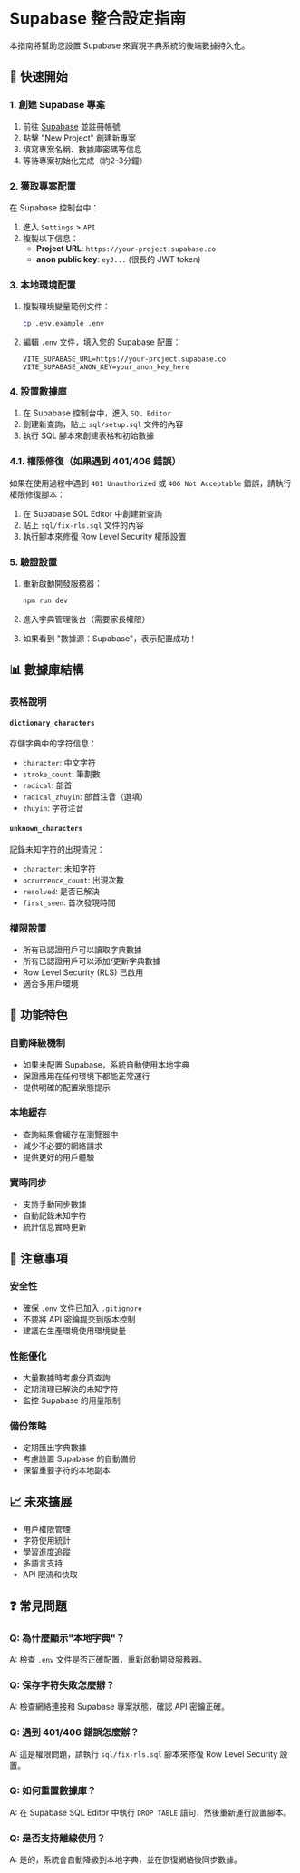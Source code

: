 # Supabase 整合設定指南

本指南將幫助您設置 Supabase 來實現字典系統的後端數據持久化。

## 🚀 快速開始

### 1. 創建 Supabase 專案

1. 前往 [Supabase](https://supabase.com) 並註冊帳號
2. 點擊 "New Project" 創建新專案
3. 填寫專案名稱、數據庫密碼等信息
4. 等待專案初始化完成（約2-3分鐘）

### 2. 獲取專案配置

在 Supabase 控制台中：

1. 進入 `Settings` > `API`
2. 複製以下信息：
   - **Project URL**: `https://your-project.supabase.co`
   - **anon public key**: `eyJ...` (很長的 JWT token)

### 3. 本地環境配置

1. 複製環境變量範例文件：
   ```bash
   cp .env.example .env
   ```

2. 編輯 `.env` 文件，填入您的 Supabase 配置：
   ```env
   VITE_SUPABASE_URL=https://your-project.supabase.co
   VITE_SUPABASE_ANON_KEY=your_anon_key_here
   ```

### 4. 設置數據庫

1. 在 Supabase 控制台中，進入 `SQL Editor`
2. 創建新查詢，貼上 `sql/setup.sql` 文件的內容
3. 執行 SQL 腳本來創建表格和初始數據

### 4.1. 權限修復（如果遇到 401/406 錯誤）

如果在使用過程中遇到 `401 Unauthorized` 或 `406 Not Acceptable` 錯誤，請執行權限修復腳本：

1. 在 Supabase SQL Editor 中創建新查詢
2. 貼上 `sql/fix-rls.sql` 文件的內容
3. 執行腳本來修復 Row Level Security 權限設置

### 5. 驗證設置

1. 重新啟動開發服務器：
   ```bash
   npm run dev
   ```

2. 進入字典管理後台（需要家長權限）
3. 如果看到 "數據源：Supabase"，表示配置成功！

## 📊 數據庫結構

### 表格說明

#### `dictionary_characters`
存儲字典中的字符信息：
- `character`: 中文字符
- `stroke_count`: 筆劃數
- `radical`: 部首
- `radical_zhuyin`: 部首注音（選填）
- `zhuyin`: 字符注音

#### `unknown_characters`
記錄未知字符的出現情況：
- `character`: 未知字符
- `occurrence_count`: 出現次數
- `resolved`: 是否已解決
- `first_seen`: 首次發現時間

### 權限設置

- 所有已認證用戶可以讀取字典數據
- 所有已認證用戶可以添加/更新字典數據
- Row Level Security (RLS) 已啟用
- 適合多用戶環境

## 🔧 功能特色

### 自動降級機制
- 如果未配置 Supabase，系統自動使用本地字典
- 保證應用在任何環境下都能正常運行
- 提供明確的配置狀態提示

### 本地緩存
- 查詢結果會緩存在瀏覽器中
- 減少不必要的網絡請求
- 提供更好的用戶體驗

### 實時同步
- 支持手動同步數據
- 自動記錄未知字符
- 統計信息實時更新

## 🚨 注意事項

### 安全性
- 確保 `.env` 文件已加入 `.gitignore`
- 不要將 API 密鑰提交到版本控制
- 建議在生產環境使用環境變量

### 性能優化
- 大量數據時考慮分頁查詢
- 定期清理已解決的未知字符
- 監控 Supabase 的用量限制

### 備份策略
- 定期匯出字典數據
- 考慮設置 Supabase 的自動備份
- 保留重要字符的本地副本

## 📈 未來擴展

- 用戶權限管理
- 字符使用統計
- 學習進度追蹤
- 多語言支持
- API 限流和快取

## ❓ 常見問題

### Q: 為什麼顯示"本地字典"？
A: 檢查 `.env` 文件是否正確配置，重新啟動開發服務器。

### Q: 保存字符失敗怎麼辦？
A: 檢查網絡連接和 Supabase 專案狀態，確認 API 密鑰正確。

### Q: 遇到 401/406 錯誤怎麼辦？
A: 這是權限問題，請執行 `sql/fix-rls.sql` 腳本來修復 Row Level Security 設置。

### Q: 如何重置數據庫？
A: 在 Supabase SQL Editor 中執行 `DROP TABLE` 語句，然後重新運行設置腳本。

### Q: 是否支持離線使用？
A: 是的，系統會自動降級到本地字典，並在恢復網絡後同步數據。